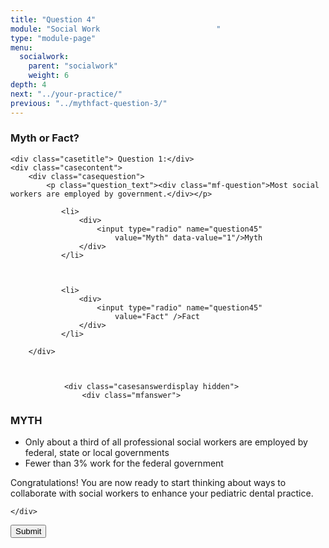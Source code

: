```yaml
---
title: "Question 4"
module: "Social Work                          "
type: "module-page"
menu:
  socialwork:
    parent: "socialwork"
    weight: 6
depth: 4
next: "../your-practice/"
previous: "../mythfact-question-3/"
---
```

<form method="post" action="."><div class="pageblock gameshow"><h3>Myth or Fact?</h3>










  




<div class="cases">
    
    <div class="casetitle"> Question 1:</div>
    <div class="casecontent">
        <div class="casequestion">
            <p class="question_text"><div class="mf-question">Most social workers are employed by government.</div></p>
            
                
                    

<ol type="A">
    
        
            <li>
                <div>
                    <input type="radio" name="question45"
                        value="Myth" data-value="1"/>Myth
                </div>
            </li>
        
    
        
            <li>
                <div>
                    <input type="radio" name="question45"
                        value="Fact" />Fact
                </div>
            </li>
        
    
</ol>

                

                

                
            
        </div>

        
            
                <div class="casesanswerdisplay hidden">
                    <div class="mfanswer">
<h3>MYTH</h3>
<ul>
<li>Only about a third of all professional social workers are employed by federal, state or local governments</li>
<li>Fewer than 3% work for the federal government</li>
</ul></div>

<div class='maintext'><p>Congratulations! You are now ready to start thinking about ways to collaborate with social workers to enhance your pediatric dental practice.</p></div>
                </div>
            
        
    </div>
</div>




</div><div class="submit-container"><input class="btn btn-info btn-submit-section" type="submit" value="Submit" /></div></form>